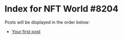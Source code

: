 # Index for NFT World #8204
Posts will be displayed in the order below:

- [Your first post](./001-first.md)

